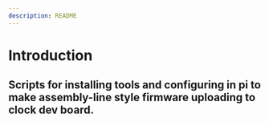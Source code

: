 ```yaml
---
description: README
---
```


# Introduction

## Scripts for installing tools and configuring in pi to make assembly-line style firmware uploading to clock dev board.

